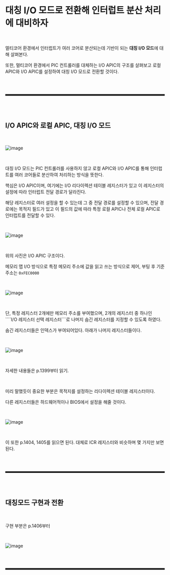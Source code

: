 # 대칭 I/O 모드로 전환해 인터럽트 분산 처리에 대비하자

<br>

멀티코어 환경에서 인터럽트가 여러 코어로 분산되는데 기반이 되는 **대칭 I/O 모드**에 대해 살펴본다.

또한, 멀티코어 환경에서 PIC 컨트롤러를 대체하는 I/O APIC의 구조를 살펴보고 로컬 APIC와 I/O APIC를 설정하여 대칭 I/O 모드로 전환할 것이다.

<br><br>
<hr style="border: 2px solid;">
<br><br>

## I/O APIC와 로컬 APIC, 대칭 I/O 모드

<br>

![image](https://user-images.githubusercontent.com/52172169/206085837-88b03fb9-6a66-415b-9518-a81421093824.png)

<br>

대칭 I/O 모드는 PIC 컨트롤러를 사용하지 않고 로컬 APIC와 I/O APIC를 통해 인터럽트를 여러 코어들로 분산하여 처리하는 방식을 뜻한다.

핵심은 I/O APIC이며, 여기에는 I/O 리다이렉션 테이블 레지스터가 있고 이 레지스터의 설정에 따라 인터럽트 전달 경로가 달라진다.

해당 레지스터로 여러 설정을 할 수 있는데 그 중 전달 경로를 설정할 수 있으며, 전달 경로에는 목적지 필드가 있고 이 필드의 값에 따라 특정 로컬 APIC나 전체 로컬 APIC로 인터럽트를 전달할 수 있다.

<br>

![image](https://user-images.githubusercontent.com/52172169/206087919-77852352-6a37-4a6d-b6fa-6da64cd801f4.png)

<br>

위의 사진은 I/O APIC 구조이다.

메모리 맵 I/O 방식으로 특정 메모리 주소에 값을 읽고 쓰는 방식으로 제어, 부팅 후 기준 주소는 ```0xFEC0000```

<br>

![image](https://user-images.githubusercontent.com/52172169/206087994-e6f6b5e7-6d36-4835-8daf-ecefa6850864.png)

<br>

단, 특정 레지스터 2개에만 메모리 주소를 부여했으며, 2개의 레지스터 중 하나인 ````I/O 레지스터 선택 레지스터```로 나머지 숨긴 레지스터를 지정할 수 있도록 하였다.

숨긴 레지스터들은 인덱스가 부여되어있다. 아래가 나머지 레지스터들이다.

<br>

![image](https://user-images.githubusercontent.com/52172169/206088050-2779371b-8e53-48e4-9dbf-9bbc71f7b350.png)

<br>

자세한 내용들은 p.1399부터 읽기.

<br>

미리 말했듯이 중요한 부분은 목적지를 설정하는 리다이렉션 테이블 레지스터이다.

다른 레지스터들은 하드웨어적이나 BIOS에서 설정을 해줄 것이다.

<br>

![image](https://user-images.githubusercontent.com/52172169/206088912-6f7587ac-3fb9-47cf-8bf8-268cbd226440.png)

<br>

이 또한 p.1404, 1405를 읽으면 된다. 대체로 ICR 레지스터와 비슷하며 몇 가지만 보면 된다.

<br><br>
<hr style="border: 2px solid;">
<br><br>

## 대칭모드 구현과 전환

<br>

구현 부분은 p.1406부터 

<br>

![image](https://user-images.githubusercontent.com/52172169/206126383-540c8060-c88a-417e-b830-49fcd07fae77.png)


<br><br>
<hr style="border: 2px solid;">
<br><br>
